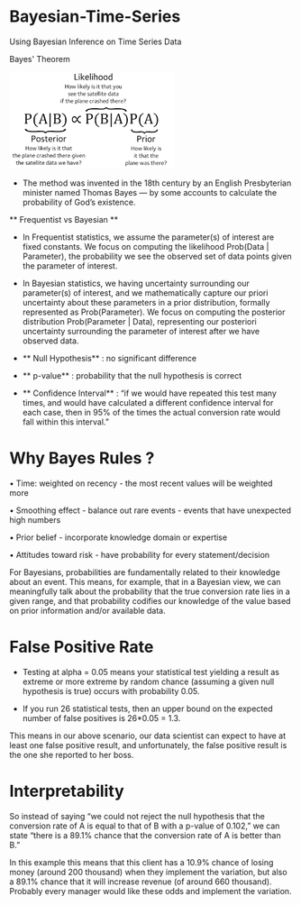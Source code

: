 # Bayesian-Time-Series

Using Bayesian Inference on Time Series Data

Bayes' Theorem 

![logo](image/bayes.png)

- The method was invented in the 18th century by an English Presbyterian minister named Thomas Bayes — by some accounts to calculate the probability of God’s existence. 


** Frequentist vs Bayesian ** 

- In Frequentist statistics, we assume the parameter(s) of interest are fixed constants. We focus on computing the likelihood Prob(Data | Parameter), the probability we see the observed set of data points given the parameter of interest.


- In Bayesian statistics, we having uncertainty surrounding our parameter(s) of interest, and we mathematically capture our priori uncertainty about these parameters in a prior distribution, formally represented as Prob(Parameter). We focus on computing the posterior distribution Prob(Parameter | Data), representing our posteriori uncertainty surrounding the parameter of interest after we have observed data.

- ** Null Hypothesis** :  no significant difference

- ** p-value** : probability that the null hypothesis is correct

- ** Confidence Interval** : “if we would have repeated this test many times, and would have calculated a different confidence interval for each case, then in 95% of the times the actual conversion rate would fall within this interval.”

# Why Bayes Rules ?

•	Time: weighted on recency - the most recent values will be weighted more

•   Smoothing effect - balance out rare events - events that have unexpected high numbers

•	Prior belief - incorporate knowledge domain or expertise 

•	Attitudes toward risk - have probability for every statement/decision

For Bayesians, probabilities are fundamentally related to their knowledge about an event. This means, for example, that in a Bayesian view, we can meaningfully talk about the probability that the true conversion rate lies in a given range, and that probability codifies our knowledge of the value based on prior information and/or available data.


# False Positive Rate

- Testing at alpha = 0.05 means your statistical test yielding a result as extreme or more extreme by random chance (assuming a given null hypothesis is true) occurs with probability 0.05. 

- If you run 26 statistical tests, then an upper bound on the expected number of false positives is 26*0.05 = 1.3.

 This means in our above scenario, our data scientist can expect to have at least one false positive result, and unfortunately, the false positive result is the one she reported to her boss.


# Interpretability 


 So instead of saying “we could not reject the null hypothesis that the conversion rate of A is equal to that of B with a p-value of 0.102,” we can state “there is a 89.1% chance that the conversion rate of A is better than B.”

In this example this means that this client has a 10.9% chance of losing money (around 200 thousand) when they implement the variation, but also a 89.1% chance that it will increase revenue (of around 660 thousand). Probably every manager would like these odds and implement the variation.
